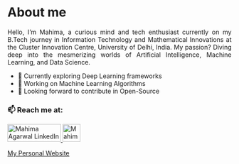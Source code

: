 <h1> About me </h1>
<p align="justify">
 Hello, I’m Mahima, a curious mind and tech enthusiast currently on my B.Tech journey in Information Technology and Mathematical Innovations at the Cluster Innovation Centre, University of Delhi, India. My passion? Diving deep into the mesmerizing worlds of Artificial Intelligence, Machine Learning, and Data Science. </p>

  <p> <ul>
    <li> 🌱 Currently exploring Deep Learning frameworks</li>
    <li> 🔭 Working on Machine Learning Algorithms</li>
    <li> 👯 Looking forward to contribute in Open-Source </li>
  </ul>
    </p>
<p>
   <h3>📫 Reach me at: </h3> 
      <a href="https://www.linkedin.com/in/agarwalmahima01/"> <img align="bottom" src="https://img.shields.io/badge/LinkedIn-0077B5?style=for-the-badge&logo=linkedin&logoColor=white" alt="Mahima Agarwal LinkedIn Profile" height="40" width="120" />
        <a href="https://x.com/Mahima_Agarwal_"> 	<img align ="bottom" src="https://img.shields.io/badge/X-000000?style=for-the-badge&logo=x&logoColor=white" alt="Mahima's Twitter profile" height="40"/></a>
    </a>
</p>
<a href="https://mahi01agarwal.github.io/">My Personal Website</a>
